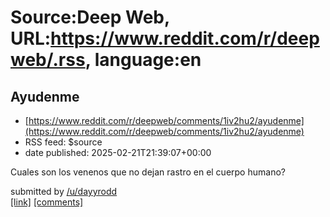 # Source:Deep Web, URL:https://www.reddit.com/r/deepweb/.rss, language:en

## Ayudenme
 - [https://www.reddit.com/r/deepweb/comments/1iv2hu2/ayudenme](https://www.reddit.com/r/deepweb/comments/1iv2hu2/ayudenme)
 - RSS feed: $source
 - date published: 2025-02-21T21:39:07+00:00

<!-- SC_OFF --><div class="md"><p>Cuales son los venenos que no dejan rastro en el cuerpo humano?</p> </div><!-- SC_ON --> &#32; submitted by &#32; <a href="https://www.reddit.com/user/dayyrodd"> /u/dayyrodd </a> <br/> <span><a href="https://www.reddit.com/r/deepweb/comments/1iv2hu2/ayudenme/">[link]</a></span> &#32; <span><a href="https://www.reddit.com/r/deepweb/comments/1iv2hu2/ayudenme/">[comments]</a></span>

